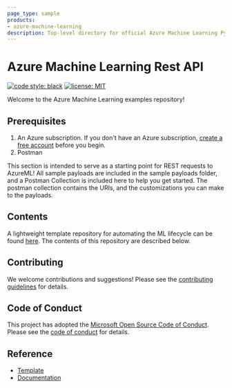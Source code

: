 ```yaml
---
page_type: sample
products:
- azure-machine-learning
description: Top-level directory for official Azure Machine Learning Python SDK sample REST api.
---
```


# Azure Machine Learning Rest API

[![code style: black](https://img.shields.io/badge/code%20style-black-000000.svg)](https://github.com/psf/black)
[![license: MIT](https://img.shields.io/badge/License-MIT-purple.svg)](../LICENSE)

Welcome to the Azure Machine Learning examples repository!

## Prerequisites

1. An Azure subscription. If you don't have an Azure subscription, [create a free account](https://aka.ms/AMLFree) before you begin.
2. Postman

This section is intended to serve as a starting point for REST requests to AzureML! All sample payloads are included in the sample payloads folder, and a Postman Collection is included here to help you get started. The postman collection contains the URIs, and the customizations you can make to the payloads.

## Contents

A lightweight template repository for automating the ML lifecycle can be found [here](https://github.com/Azure/azureml-template). The contents of this repository are described below.

## Contributing

We welcome contributions and suggestions! Please see the [contributing guidelines](CONTRIBUTING.md) for details.

## Code of Conduct

This project has adopted the [Microsoft Open Source Code of Conduct](https://opensource.microsoft.com/codeofconduct/). Please see the [code of conduct](../CODE_OF_CONDUCT.md) for details.

## Reference

- [Template](https://github.com/Azure/azureml-template)
- [Documentation](https://docs.microsoft.com/azure/machine-learning)
